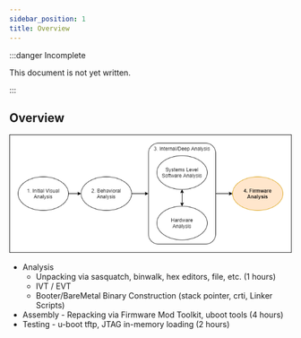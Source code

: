 ```yaml
---
sidebar_position: 1
title: Overview
---
```


:::danger Incomplete

This document is not yet written.

:::

## Overview

![process firmware](./process-step4.png)

- Analysis
  - Unpacking via sasquatch, binwalk, hex editors, file, etc. (1 hours)
  - IVT / EVT
  - Booter/BareMetal Binary Construction (stack pointer, crti, Linker Scripts)
- Assembly - Repacking via Firmware Mod Toolkit, uboot tools (4 hours)
- Testing - u-boot tftp, JTAG in-memory loading (2 hours)
